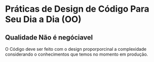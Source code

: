 # Práticas de Design de Código Para Seu Dia a Dia (OO)

## Qualidade Não é negóciavel

O Código deve ser feito com o design proporporcinal a complexidade considerando o conhecimentos que temos no momento em produção.




